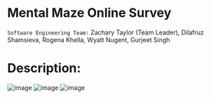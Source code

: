 # Mental Maze Online Survey
`Software Engineering Team:` Zachary Taylor (Team Leader), Dilafruz Shamsieva, Rogena Khella, Wyatt Nugent, Gurjeet Singh

# Description:

![image](https://github.com/DilafruzShamsieva/Web-Technologies/assets/124469454/78d554f1-a59e-4cfa-a568-eca08a0c1e16)
![image](https://github.com/DilafruzShamsieva/Web-Technologies/assets/124469454/321080a1-ac7a-458a-ab57-a512da45eff2)
![image](https://github.com/DilafruzShamsieva/Web-Technologies/assets/124469454/389cddbc-8324-4e1c-bd22-58c88613751a)
